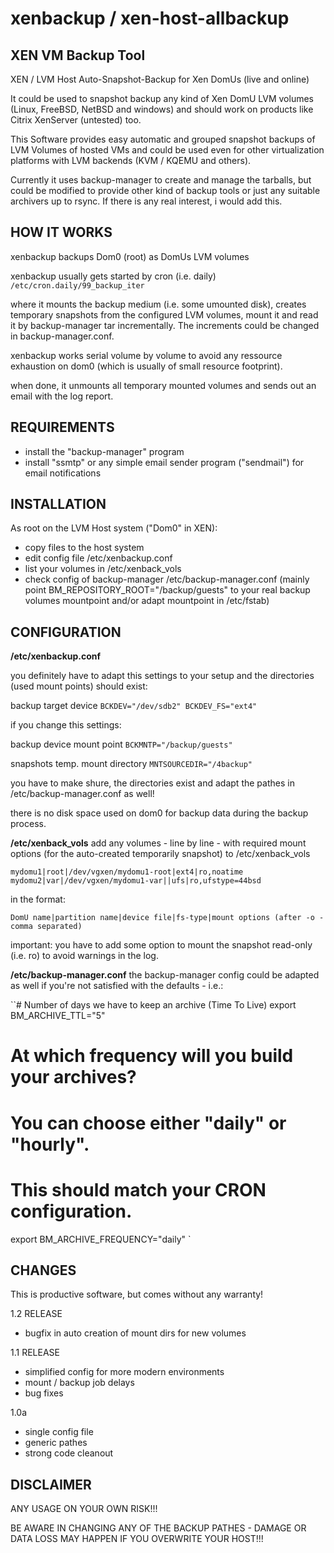 # xenbackup / xen-host-allbackup
XEN VM Backup Tool
------------------
XEN / LVM Host Auto-Snapshot-Backup for Xen DomUs (live and online)


It could be used to snapshot backup any kind of Xen DomU LVM volumes (Linux, FreeBSD, NetBSD and windows) and should work on products like Citrix XenServer (untested) too.

This Software provides easy automatic and grouped snapshot backups of LVM Volumes of hosted VMs and could be used even for other virtualization platforms with LVM backends (KVM / KQEMU and others). 

Currently it uses backup-manager to create and manage the tarballs, but could be modified to provide other kind of backup tools or just any suitable archivers up to rsync. If there is any real interest, i would add this.


HOW IT WORKS
------------
xenbackup backups Dom0 (root) as DomUs LVM volumes

xenbackup usually gets started by cron (i.e. daily)
`/etc/cron.daily/99_backup_iter`

where it mounts the backup medium (i.e. some umounted disk), creates temporary snapshots from the configured LVM volumes, mount it and read it by backup-manager tar incrementally. The increments could be changed in backup-manager.conf.

xenbackup works serial volume by volume to avoid any ressource exhaustion on dom0 (which is usually of small resource footprint).

when done, it unmounts all temporary mounted volumes and sends out an email with the log report.


REQUIREMENTS
------------
 - install the "backup-manager" program
 - install "ssmtp" or any simple email sender program ("sendmail") for email notifications



INSTALLATION
------------
As root on the LVM Host system ("Dom0" in XEN):

 - copy files to the host system
 - edit config file /etc/xenbackup.conf
 - list your volumes in /etc/xenback_vols
 - check config of backup-manager /etc/backup-manager.conf (mainly point BM_REPOSITORY_ROOT="/backup/guests" to your real backup volumes mountpoint and/or adapt mountpoint in /etc/fstab)


CONFIGURATION
-------------

**/etc/xenbackup.conf**

you definitely have to adapt this settings to your setup and the directories (used mount points) should exist:

backup target device
`
BCKDEV="/dev/sdb2"
BCKDEV_FS="ext4"
`

if you change this settings:

backup device mount point
`
BCKMNTP="/backup/guests"
`

snapshots temp. mount directory
`
MNTSOURCEDIR="/4backup"
`

you have to make shure, the directories exist and adapt the pathes in /etc/backup-manager.conf as well!

there is no disk space used on dom0 for backup data during the backup process.

**/etc/xenback_vols**
add any volumes - line by line - with required mount options (for the auto-created temporarily snapshot) to 
/etc/xenback_vols


`
mydomu1|root|/dev/vgxen/mydomu1-root|ext4|ro,noatime
`
`
mydomu2|var|/dev/vgxen/mydomu1-var||ufs|ro,ufstype=44bsd
`

in the format:

`
DomU name|partition name|device file|fs-type|mount options (after -o - comma separated)
`

important: you have to add some option to mount the snapshot read-only (i.e. ro) to avoid warnings in the log.

**/etc/backup-manager.conf**
the backup-manager config could be adapted as well if you're not satisfied with the defaults - i.e.:

``# Number of days we have to keep an archive (Time To Live)
export BM_ARCHIVE_TTL="5"

# At which frequency will you build your archives?
# You can choose either "daily" or "hourly".
# This should match your CRON configuration.
export BM_ARCHIVE_FREQUENCY="daily"
`


CHANGES
--------
This is productive software, but comes without any warranty!

1.2 RELEASE
 - bugfix in auto creation of mount dirs for new volumes


1.1 RELEASE
 - simplified config for more modern environments
 - mount / backup job delays
 - bug fixes

1.0a
 - single config file
 - generic pathes
 - strong code cleanout


DISCLAIMER
-----------
ANY USAGE ON YOUR OWN RISK!!!

BE AWARE IN CHANGING ANY OF THE BACKUP PATHES - DAMAGE OR DATA LOSS MAY HAPPEN IF YOU OVERWRITE YOUR HOST!!!
